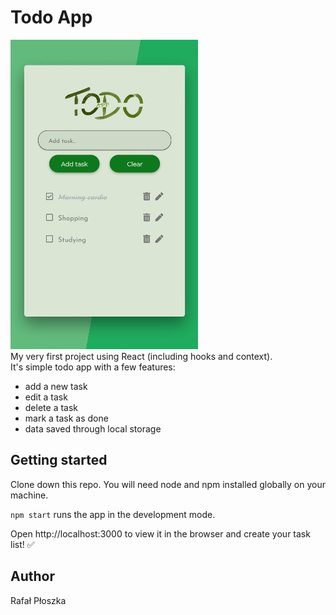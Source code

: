 # Todo App 
![App view](public/todo_screen_2.jpg)  
My very first project using React (including hooks and context).   
It's simple todo app with a few features:
* add a new task
* edit a task
* delete a task
* mark a task as done
* data saved through local storage

## Getting started
Clone down this repo. You will need node and npm installed globally on your machine.

`npm start` runs the app in the development mode.

Open http://localhost:3000 to view it in the browser and create your task list! :white_check_mark:

## Author
Rafał Płoszka
